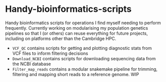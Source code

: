 # Handy-bioinformatics-scripts
Handy bioinformatics scripts for operations I find myself needing to perform frequently. Currently working on modularising my population genetics pipelines so that I (or others) can reuse everything for future projects, including on platforms other than the Cambridge HPC.

- `VCF_QC` contains scripts for getting and plotting diagnostic stats from VCF files to inform filtering decisions
- `Download_NCBI` contains scripts for downloading sequencing data from the NCBI database
- `Filter_map_reads` contains a modular snakemake pipeline for trimming, filtering and mapping short reads to a reference genome. WIP
